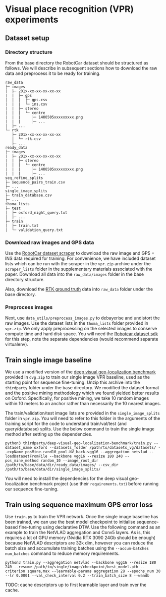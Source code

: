 # Visual place recognition (VPR) experiments

## Dataset setup

### Directory structure

From the base directory the RobotCar dataset should be structured as follows. We will describe in subsequent sections how to download the raw data
and preprocess it to be ready for training.

```
raw_data
├─ images
|  ├─ 201x-xx-xx-xx-xx-xx
|  |  ├─ gps
|  |  |  ├─ gps.csv
|  |  |  └─ ins.csv
|  |  ├─ stereo
|  |  |  └─ centre
|  |  |     ├─ 1400505xxxxxxxxx.png
|  |  |     ├─ ...
|  ├─ ...
└─ rtk
   ├─ 201x-xx-xx-xx-xx-xx
   |  └─ rtk.csv
   ├─ ...
ready_data
├─ images
|  ├─ 201x-xx-xx-xx-xx-xx
|  |  ├─ stereo
|  |  |  └─ centre
|  |  |     ├─ 1400505xxxxxxxxx.png
|  |  |     ├─ ...
seq_refine_splits
├─ sequence_pairs_train.csv
├─ ...
single_image_splits
├─ train_database.csv
├─ ...
thoma_lists
├─ test
|  ├─ oxford_night_query.txt
|  ├─ ...
├─ train
|  ├─ train.txt
|  └─ validation_query.txt
```

### Download raw images and GPS data

Use the [RobotCar dataset scraper](https://github.com/mttgdd/RobotCarDataset-Scraper) to download the raw image and GPS + INS data required for training.
For convenience, we have included dataset lists which can be run with the scraper in the `vpr.zip` archive under the `scraper_lists` folder in the supplementary materials associated with the paper. Download
all data into the `raw_data/images` folder in the base directory structure.

Also, download the [RTK ground truth](https://robotcar-dataset.robots.ox.ac.uk/ground_truth/) data into `raw_data` folder under the base directory.

### Preprocess images

Next, use `data_utils/preprocess_images.py` to debayerise and undistort the raw images. Use the dataset lists in the `thoma_lists` folder provided in
`vpr.zip`. We only apply preprocessing on the selected images to conserve compute time and hard disk space. You will need the [Robotcar dataset sdk](https://github.com/ori-mrg/robotcar-dataset-sdk) for this step, note the separate dependencies (would recommend separate virtualenv).

## Train single image baseline

We use a modified version of the [deep visual geo-localization benchmark](https://github.com/gmberton/deep-visual-geo-localization-benchmark) provided
in `dvg.zip` to train our single image VPR baseline, used as the starting point for sequence fine-tuning. Unzip this archive into the `thirdparty`
folder under the base directory. We modified the dataset format and the positive mining methodology which we found yielded better results on Oxford.
Specifically, for positive mining, we take 10 random images within 10 meters to an anchor rather than necessarily the 10 nearest images.

The train/validation/test image lists are provided in the `single_image_splits` folder in `vpr.zip`. You will need to refer to this folder in the
arguments of the training script for the code to understand train/val/test (and query/database) splits. Use the below command to train the single
image method after setting up the dependencies.

```
python3 thirdparty/deep-visual-geo-localization-benchmark/train.py --dataset_name oxford --datasets_folder /path/to/datasets_vg/datasets/ --expName posMine-rand10_pool-NV_back-vgg16 --aggregation netvlad --loadDatasetFromFile --backbone vgg16 --resize 180 240 --pos_mine_method random_10 --image_root_dir /path/to/base/data/dir/ready_data/images/ --csv_dir /path/to/base/data/dir/single_image_splits/
```

You will need to install the dependencies for the deep visual geo-localization benchmark project (use their `requirements.txt`) before running our sequence fine-tuning.

## Train using sequence maximum GPS error loss

Use `train.py` to train the VPR network. Once the single image baseline has been trained, we can use the best model checkpoint to initialise 
sequence-based fine-tuning using declarative DTW. Use the following command as an example to train the NetVLAD aggregation and Conv5 layers. As is,
this requires a lot of GPU memory (Nvidia RTX 3090 24Gb should be enough) because NetVLAD descriptors are 32k dim, however you can reduce the batch size and accumulate training batches using the `--accum-batches num_batches` command to reduce memory requirements.

```
python3 train.py --aggregation netvlad --backbone vgg16 --resize 180 240 --resume /path/to/single/image/checkpoint/best_model.pth --criterion square,max --learnable-params aggregation 28 --epochs_num 30 --lr 0.0001 --val_check_interval 0.2 --train_batch_size 8 --wandb 
```

TODO: cache descriptors up to first learnable layer and train over the cache.
